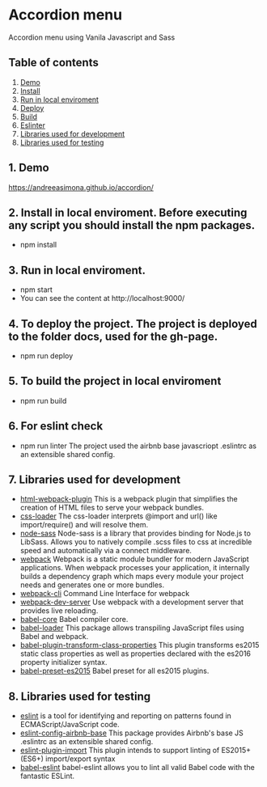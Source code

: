 # Accordion menu

Accordion menu using Vanila Javascript and Sass

## Table of contents
1. [ Demo ](#demo)
2. [ Install ](#install)
3. [ Run in local enviroment ](#run)
4. [ Deploy ](#deploy)
5. [ Build ](#build)
6. [ Eslinter ](#eslint)
7. [ Libraries used for development ](#librariesDevelopment)
8. [ Libraries used for testing ](#librariesTesting)

<a name="demo"></a>
## 1. Demo
   https://andreeasimona.github.io/accordion/

<a name="install"></a>
## 2. Install in local enviroment. Before executing any script you should install the npm packages.

   - npm install

<a name="run"></a>
## 3. Run in local enviroment.

   - npm start
   - You can see the content at http://localhost:9000/

<a name="deploy"></a>
## 4. To deploy the project. The project is deployed to the folder docs, used for the gh-page.

   - npm run deploy

<a name="build"></a>
## 5. To build the project in local enviroment

   - npm run build

<a name="eslint"></a>
## 6. For eslint check

   - npm run linter
   The project used the airbnb base javascriopt .eslintrc as an extensible shared config.

<a name="librariesDevelopment"></a>
## 7. Libraries used for development

   - [html-webpack-plugin](https://github.com/jantimon/html-webpack-plugin) This is a webpack plugin that simplifies  the creation of HTML files to serve your webpack bundles.
   - [css-loader](https://github.com/webpack-contrib/css-loader) The css-loader interprets @import and url() like import/require() and will resolve them.
   - [node-sass](https://github.com/sass/node-sass) Node-sass is a library that provides binding for Node.js to LibSass. Allows you to natively compile .scss files to css at incredible speed and automatically via a connect middleware.
   - [webpack](https://webpack.js.org/) Webpack is a static module bundler for modern JavaScript applications. When webpack processes your application, it internally builds a dependency graph which maps every module your project needs and generates one or more bundles.
   - [webpack-cli](https://webpack.js.org/api/cli/) Command Line Interface for webpack
   - [webpack-dev-server](https://github.com/webpack/webpack-dev-server) Use webpack with a development server that provides live reloading.
   - [babel-core](https://github.com/babel/babel/tree/master/packages/babel-core) Babel compiler core.
   - [babel-loader](https://github.com/babel/babel-loader) This package allows transpiling JavaScript files using Babel and webpack.
   - [babel-plugin-transform-class-properties](https://www.npmjs.com/package/babel-plugin-transform-class-properties) This plugin transforms es2015 static class properties as well as properties declared with the es2016 property initializer syntax.
   - [babel-preset-es2015](https://www.npmjs.com/package/babel-preset-es2015) Babel preset for all es2015 plugins.

<a name="librariesTesting"></a>
## 8. Libraries used for testing

   - [eslint](https://github.com/eslint/eslint) is a tool for identifying and reporting on patterns found in ECMAScript/JavaScript code.
   - [eslint-config-airbnb-base](https://github.com/airbnb/javascript) This package provides Airbnb's base JS .eslintrc as an extensible shared config.
   - [eslint-plugin-import](https://github.com/benmosher/eslint-plugin-import) This plugin intends to support linting of ES2015+ (ES6+) import/export syntax
   - [babel-eslint](https://github.com/babel/babel-eslint) babel-eslint allows you to lint all valid Babel code with the fantastic ESLint.